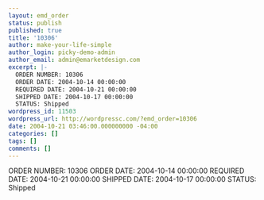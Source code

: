 ```yaml
---
layout: emd_order
status: publish
published: true
title: '10306'
author: make-your-life-simple
author_login: picky-demo-admin
author_email: admin@emarketdesign.com
excerpt: |-
  ORDER NUMBER: 10306
  ORDER DATE: 2004-10-14 00:00:00
  REQUIRED DATE: 2004-10-21 00:00:00
  SHIPPED DATE: 2004-10-17 00:00:00
  STATUS: Shipped
wordpress_id: 11503
wordpress_url: http://wordpressc.com/?emd_order=10306
date: 2004-10-21 03:46:00.000000000 -04:00
categories: []
tags: []
comments: []
---
```

ORDER NUMBER: 10306
ORDER DATE: 2004-10-14 00:00:00
REQUIRED DATE: 2004-10-21 00:00:00
SHIPPED DATE: 2004-10-17 00:00:00
STATUS: Shipped
